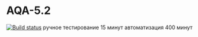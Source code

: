 # AQA-5.2
[![Build status](https://ci.appveyor.com/api/projects/status/o6q28yfhv96ls1oc?svg=true)](https://ci.appveyor.com/project/DenDro163/aqa-5-2)
ручное тестирование 15 минут
автоматизация 400 минут
